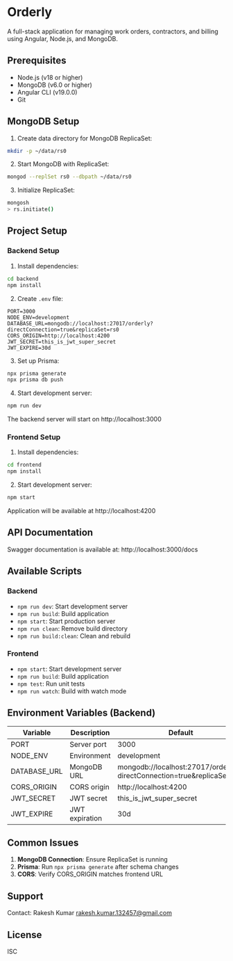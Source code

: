 # Orderly

A full-stack application for managing work orders, contractors, and billing using Angular, Node.js, and MongoDB.

## Prerequisites

- Node.js (v18 or higher)
- MongoDB (v6.0 or higher)
- Angular CLI (v19.0.0)
- Git

## MongoDB Setup

1. Create data directory for MongoDB ReplicaSet:
```bash
mkdir -p ~/data/rs0
```

2. Start MongoDB with ReplicaSet:
```bash
mongod --replSet rs0 --dbpath ~/data/rs0
```

3. Initialize ReplicaSet:
```bash
mongosh
> rs.initiate()
```

## Project Setup

### Backend Setup

1. Install dependencies:
```bash
cd backend
npm install
```

2. Create `.env` file:
```env
PORT=3000
NODE_ENV=development
DATABASE_URL=mongodb://localhost:27017/orderly?directConnection=true&replicaSet=rs0
CORS_ORIGIN=http://localhost:4200
JWT_SECRET=this_is_jwt_super_secret
JWT_EXPIRE=30d
```

3. Set up Prisma:
```bash
npx prisma generate
npx prisma db push
```

4. Start development server:
```bash
npm run dev
```

The backend server will start on http://localhost:3000

### Frontend Setup

1. Install dependencies:
```bash
cd frontend
npm install
```

2. Start development server:
```bash
npm start
```

Application will be available at http://localhost:4200

## API Documentation

Swagger documentation is available at:
http://localhost:3000/docs

## Available Scripts

### Backend
- `npm run dev`: Start development server
- `npm run build`: Build application
- `npm start`: Start production server
- `npm run clean`: Remove build directory
- `npm run build:clean`: Clean and rebuild

### Frontend
- `npm start`: Start development server
- `npm run build`: Build application
- `npm test`: Run unit tests
- `npm run watch`: Build with watch mode

## Environment Variables (Backend)

| Variable | Description | Default |
|----------|-------------|---------|
| PORT | Server port | 3000 |
| NODE_ENV | Environment | development |
| DATABASE_URL | MongoDB URL | mongodb://localhost:27017/orderly?directConnection=true&replicaSet=rs0 |
| CORS_ORIGIN | CORS origin | http://localhost:4200 |
| JWT_SECRET | JWT secret | this_is_jwt_super_secret |
| JWT_EXPIRE | JWT expiration | 30d |

## Common Issues

1. **MongoDB Connection**: Ensure ReplicaSet is running
2. **Prisma**: Run `npx prisma generate` after schema changes
3. **CORS**: Verify CORS_ORIGIN matches frontend URL

## Support
Contact: Rakesh Kumar <rakesh.kumar.132457@gmail.com>

## License
ISC